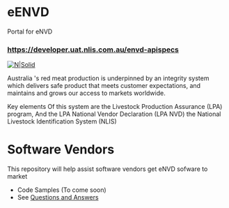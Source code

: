 # eENVD
Portal for eNVD
### https://developer.uat.nlis.com.au/envd-apispecs  

[![N|Solid](https://lpa.nlis.com.au/img/logo.png)](https://https://lpa.nlis.com.au/)

Australia 's red meat production is underpinned by an integrity system which delivers safe product that meets customer expectations, and maintains and grows our access to markets worldwide.

Key elements Of this system are the Livestock Production Assurance (LPA) program, And the LPA National Vendor Declaration (LPA NVD) the National Livestock Identification System (NLIS)

# Software Vendors
This repository will help assist software vendors get eNVD sofware to market  
 
* Code Samples (To come soon)
* See [Questions and Answers](/Questions.md)

